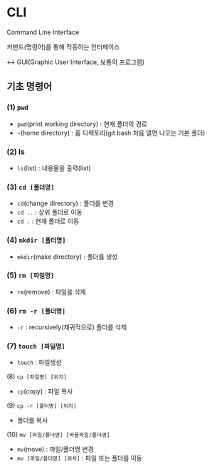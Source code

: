 # CLI

Command Line Interface

커맨드(명령어)를 통해 작동하는 인터페이스

<-> GUI(Graphic User Interface, 보통의 프로그램)



## 기초 명령어

### (1) `pwd`

* `pwd`(print working directory) : 현재 폴더의 경로
* `~`(home directory) : 홈 디렉토리(git bash 처음 열면 나오는 기본 폴더)



### (2) ls

* `ls`(list) : 내용물을 출력(list)



### (3) `cd [폴더명]`

* `cd`(change directory) : 폴더를 변경
* `cd ..` : 상위 폴더로 이동
* `cd .` : 현재 폴더로 이동





### (4) `mkdir [폴더명]`

* `mkdir`(make directory) : 폴더를 생성



### (5) `rm [파일명]`

* `rm`(remove) : 파일을 삭제



### (6) `rm -r [폴더명]`

* `-r` : recursively(재귀적으로) 폴더를 삭제



### (7) `touch [파일명]`

* `touch` : 파일생성



(8) `cp [파일명] [위치]`

* `cp`(copy) : 파일 복사



(9) `cp -r [폴더명] [위치]`

* 폴더를 복사



(10) `mv [파일/폴더명] [바꿀파일/폴더명]`

* `mv`(move) : 파일/폴더명 변경
* `mv [파일/폴더명] [위치]` : 파일 또는 폴더를 이동
